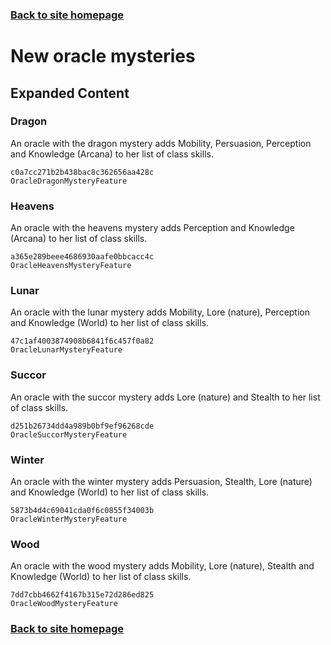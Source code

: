 ### [Back to site homepage](./README.md)

# New oracle mysteries

## Expanded Content

### Dragon

An oracle with the dragon mystery adds Mobility, Persuasion, Perception and Knowledge (Arcana)  to her list of class skills.

`c0a7cc271b2b438bac8c362656aa428c`  
`OracleDragonMysteryFeature`  

### Heavens

An oracle with the heavens mystery adds Perception and Knowledge (Arcana)  to her list of class skills.

`a365e289beee4686930aafe0bbcacc4c`  
`OracleHeavensMysteryFeature`  

### Lunar

An oracle with the lunar mystery adds Mobility, Lore (nature), Perception  and Knowledge (World)  to her list of class skills.

`47c1af4003874908b6841f6c457f0a82`  
`OracleLunarMysteryFeature`  

### Succor

An oracle with the succor mystery adds Lore (nature) and Stealth to her list of class skills.

`d251b26734dd4a989b0bf9ef96268cde`  
`OracleSuccorMysteryFeature`  

### Winter

An oracle with the winter mystery adds Persuasion, Stealth, Lore (nature) and Knowledge (World)  to her list of class skills.

`5873b4d4c69041cda0f6c0855f34003b`  
`OracleWinterMysteryFeature`  

### Wood

An oracle with the wood mystery adds Mobility, Lore (nature), Stealth  and Knowledge (World)  to her list of class skills.

`7dd7cbb4662f4167b315e72d286ed825`  
`OracleWoodMysteryFeature`  


### [Back to site homepage](./README.md)
